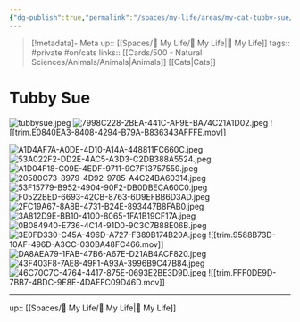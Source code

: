 ```yaml
---
{"dg-publish":true,"permalink":"/spaces/my-life/areas/my-cat-tubby-sue/","title":"Tubby Sue"}
---
```


> [!metadata]- Meta
> up:: [[Spaces/🤘 My Life/🤘 My Life\|🤘 My Life]]
> tags::  #private #on/cats
> links:: [[Cards/500 - Natural Sciences/Animals/Animals\|Animals]] [[Cats\|Cats]]

# Tubby Sue


![tubbysue.jpeg](/img/user/Extras/Attachments/tubbysue.jpeg)
![7998C228-2BEA-441C-AF9E-BA74C21A1D02.jpeg](/img/user/Extras/Attachments/7998C228-2BEA-441C-AF9E-BA74C21A1D02.jpeg)
![[trim.E0840EA3-8408-4294-B79A-B836343AFFFE.mov]]

![A1D4AF7A-A0DE-4D10-A14A-448811FC660C.jpeg](/img/user/Extras/Attachments/A1D4AF7A-A0DE-4D10-A14A-448811FC660C.jpeg)
![53A022F2-DD2E-4AC5-A3D3-C2DB388A5524.jpeg](/img/user/Extras/Attachments/53A022F2-DD2E-4AC5-A3D3-C2DB388A5524.jpeg)
![A1D04F18-C09E-4EDF-9711-9C7F13757559.jpeg](/img/user/Extras/Attachments/A1D04F18-C09E-4EDF-9711-9C7F13757559.jpeg)
![20580C73-8979-4D92-9785-A4C24BA60314.jpeg](/img/user/Extras/Attachments/20580C73-8979-4D92-9785-A4C24BA60314.jpeg)
![53F15779-B952-4904-90F2-DB0DBECA60C0.jpeg](/img/user/Extras/Attachments/53F15779-B952-4904-90F2-DB0DBECA60C0.jpeg)
![F0522BED-6693-42CB-8763-6D9EFBB6D3AD.jpeg](/img/user/Extras/Attachments/F0522BED-6693-42CB-8763-6D9EFBB6D3AD.jpeg)
![2FC19A67-8A8B-4731-B24E-893447B8FAB0.jpeg](/img/user/Extras/Attachments/2FC19A67-8A8B-4731-B24E-893447B8FAB0.jpeg)
![3A812D9E-BB10-4100-8065-1FA1B19CF17A.jpeg](/img/user/Extras/Attachments/3A812D9E-BB10-4100-8065-1FA1B19CF17A.jpeg)
![0B084940-E736-4C14-91D0-9C3C7B88E06B.jpeg](/img/user/Extras/Attachments/0B084940-E736-4C14-91D0-9C3C7B88E06B.jpeg)
![3E0FD330-C45A-496D-A727-F389B174B29A.jpeg](/img/user/Extras/Attachments/3E0FD330-C45A-496D-A727-F389B174B29A.jpeg)
![[trim.9588B73D-10AF-496D-A3CC-030BA48FC466.mov]]
![DA8AEA79-1FAB-47B6-A67E-D21AB4ACF820.jpeg](/img/user/Extras/Attachments/DA8AEA79-1FAB-47B6-A67E-D21AB4ACF820.jpeg)
![43F403F8-7AE8-49F1-A93A-3996B9C47B84.jpeg](/img/user/Extras/Attachments/43F403F8-7AE8-49F1-A93A-3996B9C47B84.jpeg)
![46C70C7C-4764-4417-875E-0693E2BE3D9D.jpeg](/img/user/Extras/Attachments/46C70C7C-4764-4417-875E-0693E2BE3D9D.jpeg)
![[trim.FFF0DE9D-7BB7-4BDC-9E8E-4DAEFC09D46D.mov]]

---
up:: [[Spaces/🤘 My Life/🤘 My Life\|🤘 My Life]]

